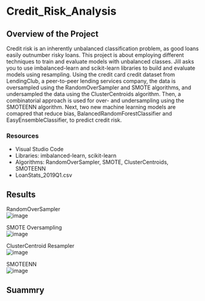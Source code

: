 # Credit_Risk_Analysis

## Overview of the Project
Credit risk is an inherently unbalanced classification problem, as good loans easily outnumber risky loans. This project is about employing different techniques to train and evaluate models with unbalanced classes. Jill asks you to use imbalanced-learn and scikit-learn libraries to build and evaluate models using resampling. Using the credit card credit dataset from LendingClub, a peer-to-peer lending services company, the data is oversampled using the RandomOverSampler and SMOTE algorithms, and undersampled the data using the ClusterCentroids algorithm. Then, a combinatorial approach is used for over- and undersampling using the SMOTEENN algorithm. Next, two new machine learning models are comapred that reduce bias, BalancedRandomForestClassifier and EasyEnsembleClassifier, to predict credit risk.

### Resources
- Visual Studio Code
- Libraries: imbalanced-learn, scikit-learn
- Algorithms: RandomOverSampler, SMOTE, ClusterCentroids, SMOTEENN
- LoanStats_2019Q1.csv  

## Results
RandomOverSampler  
![image](https://user-images.githubusercontent.com/86776606/199531718-babff12d-00d0-4a29-b629-ac99cbb79740.png)

SMOTE Oversampling  
![image](https://user-images.githubusercontent.com/86776606/199531987-0e5653ed-ffda-47ef-90a8-2ad9d7c3d276.png)

ClusterCentroid Resampler  
![image](https://user-images.githubusercontent.com/86776606/199532430-6648e548-8ff6-44ce-8ab9-a65f7a797307.png)

SMOTEENN  
![image](https://user-images.githubusercontent.com/86776606/199532699-884ab1e4-c7c7-4a63-a231-8981bacc859a.png)


## Suammry
